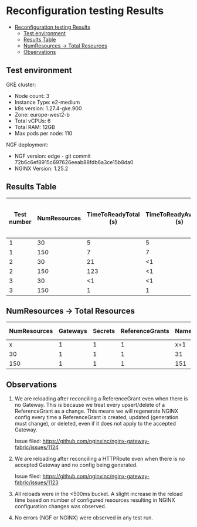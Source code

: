 # Reconfiguration testing Results

<!-- TOC -->
- [Reconfiguration testing Results](#reconfiguration-testing-results)
  - [Test environment](#test-environment)
  - [Results Table](#results-table)
  - [NumResources -\> Total Resources](#numresources---total-resources)
  - [Observations](#observations)
<!-- TOC -->

## Test environment

GKE cluster:

- Node count: 3
- Instance Type: e2-medium
- k8s version: 1.27.4-gke.900
- Zone: europe-west2-b
- Total vCPUs: 6
- Total RAM: 12GB
- Max pods per node: 110

NGF deployment:

- NGF version: edge - git commit 72b6c6ef8915c697626eeab88fdb6a3ce15b8da0
- NGINX Version: 1.25.2

## Results Table

| Test number | NumResources | TimeToReadyTotal (s) | TimeToReadyAvgSingle (s) | NGINX reloads | NGINX reload avg time (ms) |
| ----------- | ------------ | -------------------- | ------------------------ | ------------- | -------------------------- |
| 1           | 30           | 5                    | 5                        | 2             | 166                        |
| 1           | 150          | 7                    | 7                        | 2             | 353                        |
| 2           | 30           | 21                   | <1                       | 30            | 142                        |
| 2           | 150          | 123                  | <1                       | 46            | 190                        |
| 3           | 30           | <1                   | <1                       | 93            | 137                        |
| 3           | 150          | 1                    | 1                        | 453           | 127                        |

## NumResources -> Total Resources
| NumResources | Gateways | Secrets | ReferenceGrants | Namespaces | application Pods | application Services | HTTPRoutes | Total Resources |
| ------------ | -------- | ------- | --------------- | ---------- | ---------------- | -------------------- | ---------- | --------------- |
| x            | 1        | 1       | 1               | x+1        | 2x               | 2x                   | 3x         | <total>         |
| 30           | 1        | 1       | 1               | 31         | 60               | 60                   | 90         | 244             |
| 150          | 1        | 1       | 1               | 151        | 300              | 300                  | 450        | 1204            |

## Observations

1. We are reloading after reconciling a ReferenceGrant even when there is no Gateway. This is because we treat every
   upsert/delete of a ReferenceGrant as a change. This means we will regenerate NGINX config every time a ReferenceGrant
   is created, updated (generation must change), or deleted, even if it does not apply to the accepted Gateway.

   Issue filed: https://github.com/nginxinc/nginx-gateway-fabric/issues/1124

2. We are reloading after reconciling a HTTPRoute even when there is no accepted Gateway and no config being generated.

   Issue filed: https://github.com/nginxinc/nginx-gateway-fabric/issues/1123

3. All reloads were in the <500ms bucket. A slight increase in the reload time based on number of configured resources
   resulting in NGINX configuration changes was observed.

4. No errors (NGF or NGINX) were observed in any test run.
